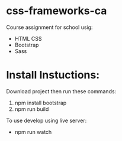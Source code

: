 # css-frameworks-ca

Course assignment for school usig:
* HTML CSS
* Bootstrap
* Sass


# Install Instuctions:
Download project then run these commands:
  1. npm install bootstrap
  2. npm run build

To use develop using live server:
* npm run watch
